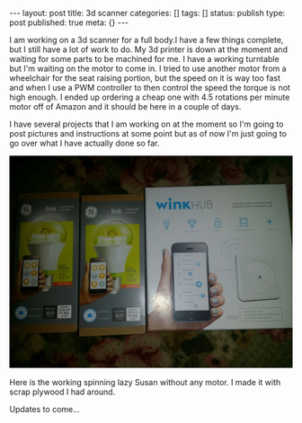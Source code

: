 \--- layout: post title: 3d scanner categories: [] tags: [] status: publish
type: post published: true meta: {} \---

I am working on a 3d scanner for a full body.I have a few things complete, but
I still have a lot of work to do. My 3d printer is down at the moment and
waiting for some parts to be machined for me. I have a working turntable but
I'm waiting on the motor to come in. I tried to use another motor from a
wheelchair for the seat raising portion, but the speed on it is way too fast
and when I use a PWM controller to then control the speed the torque is not
high enough. I ended up ordering a cheap one with 4.5 rotations per minute
motor off of Amazon and it should be here in a couple of days.

I have several projects that I am working on at the moment so I'm going to
post pictures and instructions at some point but as of now I'm just going to
go over what I have actually done so far.

![upload.jpeg](/img/upload.jpeg)

Here is the working spinning lazy Susan without any motor. I made it with
scrap plywood I had around.

Updates to come...

